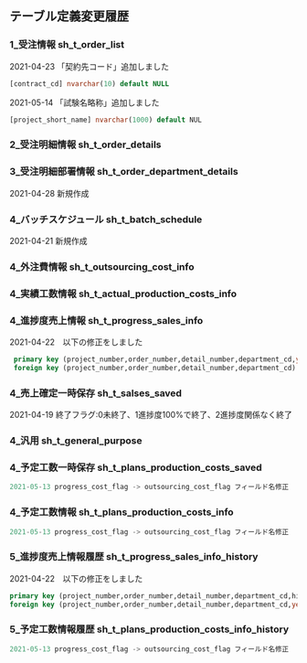 ## テーブル定義変更履歴



### 1_受注情報 sh_t_order_list

2021-04-23 「契約先コード」追加しました

```sql
[contract_cd] nvarchar(10) default NULL
```

2021-05-14 「試験名略称」追加しました

```sql
[project_short_name] nvarchar(1000) default NUL
```



### 2_受注明細情報 sh_t_order_details





### 3_受注明細部署情報 sh_t_order_department_details

2021-04-28 新規作成





### 4_バッチスケジュール sh_t_batch_schedule

2021-04-21 新規作成



### 4_外注費情報 sh_t_outsourcing_cost_info





### 4_実績工数情報 sh_t_actual_production_costs_info





### 4_進捗度売上情報 sh_t_progress_sales_info

2021-04-22　以下の修正をしました

```sql
 primary key (project_number,order_number,detail_number,department_cd,year,month),
 foreign key (project_number,order_number,detail_number,department_cd) REFERENCES sh_t_order_details (project_number,order_number,detail_number,department_cd)
```



### 4_売上確定一時保存 sh_t_salses_saved

2021-04-19 終了フラグ:0未終了、1進捗度100%で終了、2進捗度関係なく終了



### 4_汎用 sh_t_general_purpose





### 4_予定工数一時保存 sh_t_plans_production_costs_saved

```sql
2021-05-13 progress_cost_flag -> outsourcing_cost_flag フィールド名修正
```



### 4_予定工数情報 sh_t_plans_production_costs_info

```sql
2021-05-13 progress_cost_flag -> outsourcing_cost_flag フィールド名修正
```



### 5_進捗度売上情報履歴 sh_t_progress_sales_info_history

2021-04-22　以下の修正をしました

```sql
primary key (project_number,order_number,detail_number,department_cd,history_number,year,month),
foreign key (project_number,order_number,detail_number,department_cd,year,month) REFERENCES sh_t_progress_sales_info (project_number,order_number,detail_number,department_cd,year,month)
```





### 5_予定工数情報履歴 sh_t_plans_production_costs_info_history

```sql
2021-05-13 progress_cost_flag -> outsourcing_cost_flag フィールド名修正
```







